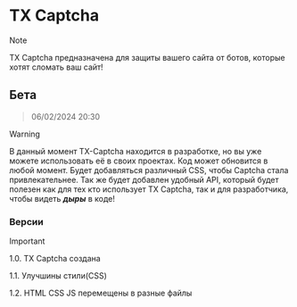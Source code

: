 # TX Captcha
> [!NOTE]
> TX Captcha предназначена для защиты вашего сайта от ботов, которые хотят сломать ваш сайт! 

## Бета
> 06/02/2024 20:30

> [!WARNING]
> В данный момент TX-Captcha находится в разработке, но вы уже можете использовать её в своих проектах.
Код может обновится в любой момент.
Будет добавляться различный CSS, чтобы Captcha стала привлекательнее. Так же будет добавлен удобный API, который будет полезен как для тех кто использует TX Captcha, так и для разработчика, чтобы видеть ***дыры*** в коде!

### Версии
> [!IMPORTANT]
> 1.0. TX Captcha создана
> 
> 1.1. Улучшины стили(CSS)
> 
> 1.2. HTML CSS JS перемещены в разные файлы
